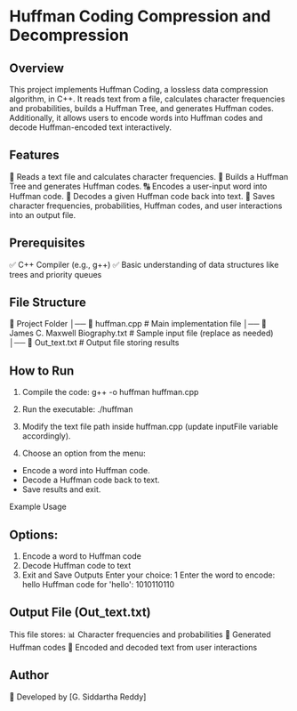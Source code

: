 # Huffman Coding Compression and Decompression

## Overview

This project implements Huffman Coding, a lossless data compression algorithm, in C++. It reads text from a file, calculates character frequencies and probabilities, builds a Huffman Tree, and generates Huffman codes. Additionally, it allows users to encode words into Huffman codes and decode Huffman-encoded text interactively.

## Features

📄 Reads a text file and calculates character frequencies.
🌳 Builds a Huffman Tree and generates Huffman codes.
🔠 Encodes a user-input word into Huffman code.
🔄 Decodes a given Huffman code back into text.
💾 Saves character frequencies, probabilities, Huffman codes, and user interactions into an output file.

## Prerequisites

✅ C++ Compiler (e.g., g++)
✅ Basic understanding of data structures like trees and priority queues

## File Structure

📂 Project Folder
│── 📜 huffman.cpp             # Main implementation file
│── 📜 James C. Maxwell Biography.txt  # Sample input file (replace as needed)
│── 📜 Out_text.txt            # Output file storing results

## How to Run
1. Compile the code:
g++ -o huffman huffman.cpp

2. Run the executable:
./huffman

3. Modify the text file path inside huffman.cpp (update inputFile variable accordingly).
4. Choose an option from the menu:
* Encode a word into Huffman code.
* Decode a Huffman code back to text.
* Save results and exit.

Example Usage

## Options:
1. Encode a word to Huffman code
2. Decode Huffman code to text
3. Exit and Save Outputs
Enter your choice: 1
Enter the word to encode: hello
Huffman code for 'hello': 1010110110

## Output File (Out_text.txt)
This file stores:
📊 Character frequencies and probabilities
🔢 Generated Huffman codes
📝 Encoded and decoded text from user interactions

## Author
👤 Developed by [G. Siddartha Reddy]
